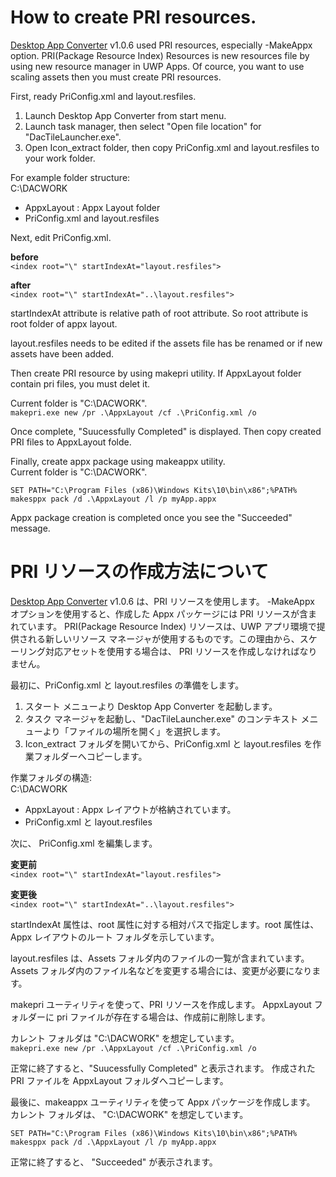 # How to create PRI resources.
[Desktop App Converter]() v1.0.6 used PRI resources, especially -MakeAppx option. PRI(Package Resource Index) Resources is new resources file by using new resource manager in UWP Apps. Of cource, you want to use scaling assets then you must create PRI resources.

First, ready PriConfig.xml and layout.resfiles.
1. Launch Desktop App Converter from start menu.
2. Launch task manager, then select "Open file location" for "DacTileLauncher.exe".
3. Open Icon_extract folder, then copy PriConfig.xml and layout.resfiles to your work folder.

For example folder structure:  
C:\DACWORK    
   - AppxLayout  : Appx Layout folder  
   - PriConfig.xml and layout.resfiles

Next, edit PriConfig.xml.

**before**  
`<index root="\" startIndexAt="layout.resfiles">`

**after**  
`<index root="\" startIndexAt="..\layout.resfiles">`

startIndexAt attribute is relative path of root attribute. So root attribute is root folder of appx layout.

layout.resfiles needs to be edited if the assets file has be renamed or if new assets have been added.

Then create PRI resource by using makepri utility. If AppxLayout folder contain pri files, you must delet it.

Current folder is "C:\DACWORK".  
`makepri.exe new /pr .\AppxLayout /cf .\PriConfig.xml /o`

Once complete, "Suucessfully Completed" is displayed. Then copy created PRI files to AppxLayout folde.

Finally, create appx package using makeappx utility.  
Current folder is "C:\DACWORK".  
````
SET PATH="C:\Program Files (x86)\Windows Kits\10\bin\x86";%PATH%  
makesppx pack /d .\AppxLayout /l /p myApp.appx
````
Appx package creation is completed once you see the "Succeeded" message.



# PRI リソースの作成方法について
[Desktop App Converter]() v1.0.6 は、PRI リソースを使用します。 -MakeAppx オプションを使用すると、作成した Appx パッケージには PRI リソースが含まれています。 PRI(Package Resource Index) リソースは、UWP アプリ環境で提供される新しいリソース マネージャが使用するものです。この理由から、スケーリング対応アセットを使用する場合は、 PRI リソースを作成しなければなりません。

最初に、PriConfig.xml と layout.resfiles の準備をします。
1. スタート メニューより Desktop App Converter を起動します。
2. タスク マネージャを起動し、"DacTileLauncher.exe" のコンテキスト メニューより「ファイルの場所を開く」を選択します。
3. Icon_extract フォルダを開いてから、PriConfig.xml と layout.resfiles を作業フォルダーへコピーします。

作業フォルダの構造:  
C:\DACWORK    
   - AppxLayout  : Appx レイアウトが格納されています。  
   - PriConfig.xml と layout.resfiles

次に、 PriConfig.xml を編集します。

**変更前**  
`<index root="\" startIndexAt="layout.resfiles">`

**変更後**  
`<index root="\" startIndexAt="..\layout.resfiles">`

startIndexAt 属性は、root 属性に対する相対パスで指定します。root 属性は、Appx レイアウトのルート フォルダを示しています。

layout.resfiles は、Assets フォルダ内のファイルの一覧が含まれています。 Assets フォルダ内のファイル名などを変更する場合には、変更が必要になります。

makepri ユーティリティを使って、PRI リソースを作成します。 AppxLayout フォルダーに pri ファイルが存在する場合は、作成前に削除します。

カレント フォルダは "C:\DACWORK" を想定しています。  
`makepri.exe new /pr .\AppxLayout /cf .\PriConfig.xml /o`

正常に終了すると、"Suucessfully Completed" と表示されます。 作成された PRI ファイルを AppxLayout フォルダへコピーします。

最後に、makeappx ユーティリティを使って Appx パッケージを作成します。  
カレント フォルダは、 "C:\DACWORK" を想定しています。  
````
SET PATH="C:\Program Files (x86)\Windows Kits\10\bin\x86";%PATH%  
makesppx pack /d .\AppxLayout /l /p myApp.appx
````
正常に終了すると、 "Succeeded" が表示されます。
